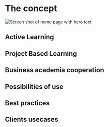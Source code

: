 # The concept

![Screen shot of home page with hero text](../img/manager/listofprojects.png)

## Active Learning

## Project Based Learning


## Business academia cooperation



## Possibilities of use


## Best practices


## Clients usecases


